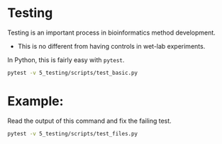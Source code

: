 # Testing
Testing is an important process in bioinformatics method development.
* This is no different from having controls in wet-lab experiments.

In Python, this is fairly easy with `pytest`.
```bash
pytest -v 5_testing/scripts/test_basic.py
```

# Example:
Read the output of this command and fix the failing test.
```bash
pytest -v 5_testing/scripts/test_files.py
```
